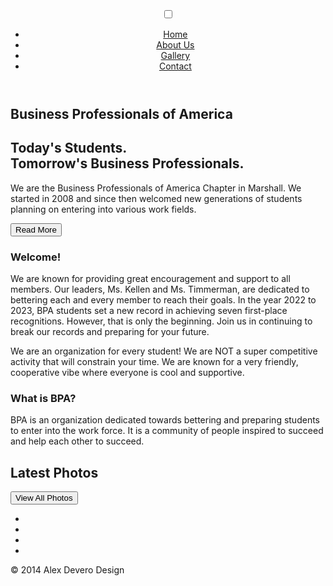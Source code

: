 <div class="wrapper">
  <section class="sec-intro">
    <header role="banner">
      <input id="nav-check" type="checkbox" />
      <label class="fa" for="nav-check"></label>
      <nav role="navigation">
        <ul class="nav">
          <li><a href="#">Home</a></li>
          <li><a href="#">About Us</a></li>
          <li><a href="#">Gallery</a></li>
          <li><a href="#">Contact</a></li>
        </ul>
      </nav>
    </header>
    <h1>Business Professionals of America</h1>
    </div>
  </section>
  <section class="sec-about">
    <div class="row-red">
      <div class="row">
        <h1>Today's Students. <br /> Tomorrow's Business Professionals.</h1>
        <p>We are the Business Professionals of America Chapter in Marshall. We started in 2008 and since then welcomed new generations of students planning on entering into various work fields.</p>
        <button type="button" value="Read More" role="button">Read More</button>
      </div>
    </div>
    <div class="row-grey">
      <div class="row">
        <article class="col-2">
          <h1>Welcome!</h1>
          <p>We are known for providing great encouragement and support to all members. Our leaders, Ms. Kellen and Ms. Timmerman, are dedicated to bettering each and every member to reach their goals. In the year 2022 to 2023, BPA students set a new record in achieving seven first-place recognitions. However, that is only the beginning. Join us in continuing to break our records and preparing for your future.</p>
          <p>We are an organization for every student!  We are NOT a super competitive activity that will constrain your time. We are known for a very friendly, cooperative vibe where everyone is cool and supportive.</p>
        </article>
        <article class="col-2">
          <h1>What is BPA?</h1>
          <p>BPA is an organization dedicated towards bettering and preparing students to enter into the work force. It is a community of people inspired to succeed and help each other to succeed.</p>
        </article>
      </div>
    </div>
  </section>
  <section class="sec-gallery">
    <div class="overlay">
      <div class="row">
        <h1>Latest Photos</h1>
      </div>
      <div class="row">
        <div class="col-3">
          <img src="https://ogden_images.s3.amazonaws.com/www.marshallindependent.com/images/2023/03/13201911/bpa-copy-copyweb-881x840.jpg" alt="" />
        </div>
        <div class="col-3">
          <img src="http://www.t-nation.com/system/publishing/articles/10000419/original/Crossfit.jpg?1407345303" alt="" />
        </div>
        <div class="col-3">
          <img src="http://www.t-nation.com/system/publishing/article_assets/274/original/Jason-Jump.jpg" alt="" />
        </div>
      </div>
      <div class="row">
        <div class="col-3">
          <img src="http://cdn2.therxreview.com/wp-content/uploads/2013/03/Joshua-Page-4.jpg" alt="" />
        </div>
        <div class="col-3">
          <img src="http://maxshifman.com/wp-content/uploads/2013/11/10770242923_fa8eab2c80_o2.jpg" alt="" />
        </div>
        <div class="col-3">
          <img src="http://crossfitrough.com/wp-content/blogs.dir/134/files/2014/06/20110814_valley_crossfit_1041_noise_bullet_bamf.jpg" alt="" />
        </div>
      </div>
      <div class="row">
        <div class="col-3">
          <img src="https://3.bp.blogspot.com/-4FRiCbaZH6c/T1u0ckIlPkI/AAAAAAAAAJA/qUE15aneQIc/s1600/crossfit-3.jpg" alt="" />
        </div>
        <div class="col-3">
          <img src="http://www.crossfitfuengirola.com/web2013/wp-content/uploads/crossfit-fuengirola-slide03.jpg" alt="" />
        </div>
        <div class="col-3">
          <img src="http://crossfithi.files.wordpress.com/2013/03/crossfit-games-foucher.jpeg" alt="" />
        </div>
      </div>
      <div class="row">
        <button type="button" value="View All Photos" role="button">View All Photos</button>
      </div>
    </div>
  </section>
  <footer>
    <div class="row">
      <ul class="soc-media">
        <li><a href="#" class="fa fa-twitter"></a></li>
        <li><a href="#" class="fa fa-facebook"></a></li>
        <li><a href="#" class="fa fa-pinterest"></a></li>
        <li><a href="#" class="fa fa-envelope"></a></li>
      </ul>
    </div>
    <div class="row">
      <p>&copy; 2014 Alex Devero Design</p>
    </div>
  </footer>
</div>
